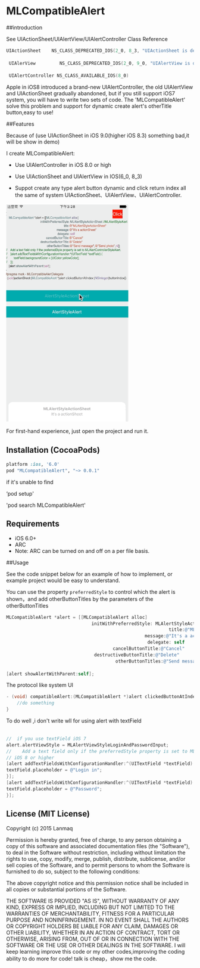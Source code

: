 # MLCompatibleAlert

##introduction

 See UIActionSheet/UIAlertView/UIAlertController Class Reference

```objective-c
UIActionSheet    NS_CLASS_DEPRECATED_IOS(2_0, 8_3, "UIActionSheet is deprecated. Use UIAlertController with a preferredStyle of UIAlertControllerStyleActionSheet instead") __TVOS_PROHIBITED

 UIAlerView         NS_CLASS_DEPRECATED_IOS(2_0, 9_0, "UIAlertView is deprecated. Use UIAlertController with a preferredStyle of UIAlertControllerStyleAlert instead") __TVOS_PROHIBITED

 UIAlertController NS_CLASS_AVAILABLE_IOS(8_0)
```

 Apple in iOS8 introduced a brand-new UIAlertController, the old UIAlertView and UIActionSheet gradually abandoned, but if you still support iOS7 system, you will have to write two sets of code. The 'MLCompatibleAlert' solve this problem and support for dynamic create alert's otherTitle button,easy to use!

##Features

Because of (use UIActionSheet in iOS 9.0(higher iOS 8.3) something bad,it will be show in demo)

I create MLCompatibleAlert:

 - Use UIAlertController in iOS 8.0 or high

 - Use UIActionSheet and UIAlertView in IOS(6_0, 8_3)

 - Suppot create any type alert button dynamic and click return index all the same of system UIActionSheet、UIAlertView、UIAlertController.

![sample](https://raw.githubusercontent.com/Lanmaq/MLCompatibleAlert/master/Alert.gif)

For first-hand experience, just open the project and run it.

## Installation (CocoaPods)

```ruby
platform :ios, '6.0'
pod "MLCompatibleAlert", "~> 0.0.1"
```

if it's unable to find

‘pod setup'

'pod search MLCompatibleAlert'

## Requirements

- iOS 6.0+
- ARC
- Note: ARC can be turned on and off on a per file basis.

##Usage

See the code snippet below for an example of how to implement, or example project would be easy to understand.

You can use the property `preferredStyle` to control which the alert  is shown，and add otherButtonTitles by the parameters of the otherButtonTitles

```objective-c
MLCompatibleAlert *alert = [[MLCompatibleAlert alloc]
                                initWithPreferredStyle: MLAlertStyleActionSheet //MLAlertStyleAlert
                                                             title:@"MLAlertStyleActionSheet"
                                                    message:@"It's a actionSheet"
                                                     delegate: self
                                        cancelButtonTitle:@"Cancel"
                                 destructiveButtonTitle:@"Delete"
                                         otherButtonTitles:@"Send message",@"Send photo",nil];

[alert showAlertWithParent:self];

```

The protocol like system UI

```objective-c
- (void) compatibleAlert:(MLCompatibleAlert *)alert clickedButtonAtIndex:(NSInteger)buttonIndex{
    //do something
}

```

To do well ,i don't write wll for using alert with textField 

```objective-c

//  if you use textField iOS 7
alert.alertViewStyle = MLAlertViewStyleLoginAndPasswordInput;
//    Add a text field only if the preferredStyle property is set to MLAlertControllerStyleAlert.
// iOS 8 or higher
[alert addTextFieldsWithConfigurationHandler:^(UITextField *textField) {
textField.placeholder = @"Login in";
}];
[alert addTextFieldsWithConfigurationHandler:^(UITextField *textField) {
textField.placeholder = @"Password";
}];

```

## License (MIT License)
Copyright (c) 2015 Lanmaq

Permission is hereby granted, free of charge, to any person obtaining a copy
of this software and associated documentation files (the "Software"), to deal
in the Software without restriction, including without limitation the rights
to use, copy, modify, merge, publish, distribute, sublicense, and/or sell
copies of the Software, and to permit persons to whom the Software is
furnished to do so, subject to the following conditions:

The above copyright notice and this permission notice shall be included in
all copies or substantial portions of the Software.

THE SOFTWARE IS PROVIDED "AS IS", WITHOUT WARRANTY OF ANY KIND, EXPRESS OR
IMPLIED, INCLUDING BUT NOT LIMITED TO THE WARRANTIES OF MERCHANTABILITY,
FITNESS FOR A PARTICULAR PURPOSE AND NONINFRINGEMENT. IN NO EVENT SHALL THE
AUTHORS OR COPYRIGHT HOLDERS BE LIABLE FOR ANY CLAIM, DAMAGES OR OTHER
LIABILITY, WHETHER IN AN ACTION OF CONTRACT, TORT OR OTHERWISE, ARISING FROM,
OUT OF OR IN CONNECTION WITH THE SOFTWARE OR THE USE OR OTHER DEALINGS IN
THE SOFTWARE.
I will keep learning improve this code or my other codes,improving the coding ability to do more for code!  talk is cheap，show me the code.